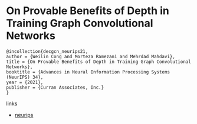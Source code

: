 # On Provable Benefits of Depth in Training Graph Convolutional Networks

```
@incollection{decgcn_neurips21,
author = {Weilin Cong and Morteza Ramezani and Mehrdad Mahdavi},
title = {On Provable Benefits of Depth in Training Graph Convolutional Networks},
booktitle = {Advances in Neural Information Processing Systems (NeurIPS) 34},
year = {2021},
publisher = {Curran Associates, Inc.}
}
```

links
- [neurips](https://neurips.cc/Conferences/2021/ScheduleMultitrack?event=26677)
